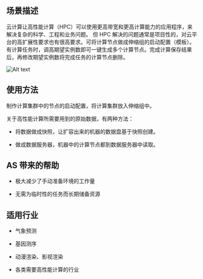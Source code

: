 ## 场景描述
云计算让高性能计算（HPC）可以使用更高带宽和更高计算能力的应用程序，来解决复杂的科学、工程和业务问题。
但 HPC 解决的问题通常是项目性的，对云平台的高扩展性要求也有很高要求。可将计算节点做成伸缩组的启动配置（模板）。有计算任务时，调高期望实例数即可一键生成多个计算节点。完成计算保存结果后，再修改期望实例数将完成任务的计算节点删除。

![Alt text](https://mc.qcloudimg.com/static/img/abdc577a0708353443eb28fdd154a51a/AS-Customer+Cases-iCarbonX%282%29.png)

## 使用方法
制作计算集群中的节点的启动配置，将计算集群放入伸缩组中。

关于高性能计算所需要用到的原始数据，有两种方法：

-  将数据做成快照，让扩容出来的机器的数据盘基于快照创建。

- 做成数据服务器，机器中的计算节点都到数据服务器中读取。


## AS 带来的帮助
- 极大减少了手动准备环境的工作量

- 无需为临时性的任务而长期储备资源

## 适用行业

- 气象预测

- 基因测序

- 动漫渲染、影视渲染

- 各类需要高性能计算的行业
